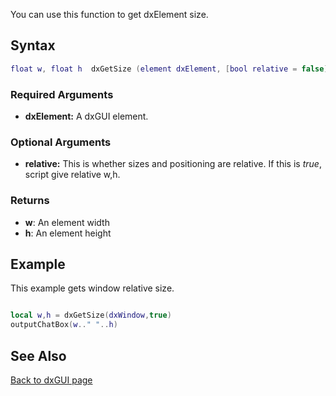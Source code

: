 <pageclass class="client" subcaption="GUI Class method"></pageclass>

You can use this function to get dxElement size.

Syntax
------

``` lua
float w, float h  dxGetSize (element dxElement, [bool relative = false])
```

### Required Arguments

-   **dxElement:** A dxGUI element.

### Optional Arguments

-   **relative:** This is whether sizes and positioning are relative. If this is *true*, script give relative w,h.

### Returns

-   **w**: An element width
-   **h**: An element height

Example
-------

This example gets window relative size.

``` lua

local w,h = dxGetSize(dxWindow,true)
outputChatBox(w.." "..h)
```

See Also
--------

[Back to dxGUI page](/docs/dxgui.md "wikilink")
